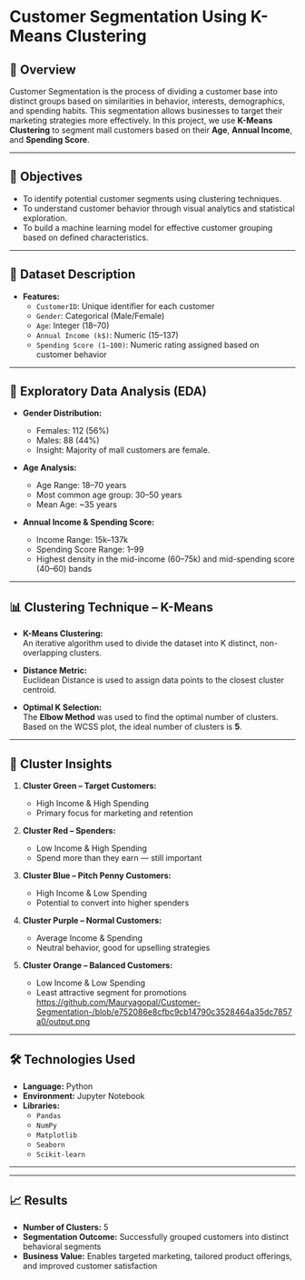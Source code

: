 # Customer Segmentation Using K-Means Clustering

## 📌 Overview

Customer Segmentation is the process of dividing a customer base into distinct groups based on similarities in behavior, interests, demographics, and spending habits. This segmentation allows businesses to target their marketing strategies more effectively. In this project, we use **K-Means Clustering** to segment mall customers based on their **Age**, **Annual Income**, and **Spending Score**.

---

## 🎯 Objectives

- To identify potential customer segments using clustering techniques.
- To understand customer behavior through visual analytics and statistical exploration.
- To build a machine learning model for effective customer grouping based on defined characteristics.

---

## 🧾 Dataset Description

- **Features:**
  - `CustomerID`: Unique identifier for each customer
  - `Gender`: Categorical (Male/Female)
  - `Age`: Integer (18–70)
  - `Annual Income (k$)`: Numeric (15–137)
  - `Spending Score (1–100)`: Numeric rating assigned based on customer behavior

---

## 🧪 Exploratory Data Analysis (EDA)

- **Gender Distribution:**  
  - Females: 112 (56%)  
  - Males: 88 (44%)  
  - Insight: Majority of mall customers are female.

- **Age Analysis:**
  - Age Range: 18–70 years
  - Most common age group: 30–50 years
  - Mean Age: ~35 years

- **Annual Income & Spending Score:**
  - Income Range: 15k–137k
  - Spending Score Range: 1–99
  - Highest density in the mid-income (60–75k) and mid-spending score (40–60) bands

---

## 📊 Clustering Technique – K-Means

- **K-Means Clustering:**  
  An iterative algorithm used to divide the dataset into K distinct, non-overlapping clusters.

- **Distance Metric:**  
  Euclidean Distance is used to assign data points to the closest cluster centroid.

- **Optimal K Selection:**  
  The **Elbow Method** was used to find the optimal number of clusters. Based on the WCSS plot, the ideal number of clusters is **5**.

---

## 🧩 Cluster Insights

1. **Cluster Green – Target Customers:**
   - High Income & High Spending
   - Primary focus for marketing and retention

2. **Cluster Red – Spenders:**
   - Low Income & High Spending
   - Spend more than they earn — still important

3. **Cluster Blue – Pitch Penny Customers:**
   - High Income & Low Spending
   - Potential to convert into higher spenders

4. **Cluster Purple – Normal Customers:**
   - Average Income & Spending
   - Neutral behavior, good for upselling strategies

5. **Cluster Orange – Balanced Customers:**
   - Low Income & Low Spending
   - Least attractive segment for promotions
https://github.com/Mauryagopal/Customer-Segmentation-/blob/e752086e8cfbc9cb14790c3528464a35dc7857a0/output.png
---

## 🛠 Technologies Used

- **Language:** Python
- **Environment:** Jupyter Notebook
- **Libraries:**
  - `Pandas`
  - `NumPy`
  - `Matplotlib`
  - `Seaborn`
  - `Scikit-learn`

---

---

## 📈 Results

- **Number of Clusters:** 5
- **Segmentation Outcome:** Successfully grouped customers into distinct behavioral segments
- **Business Value:** Enables targeted marketing, tailored product offerings, and improved customer satisfaction
